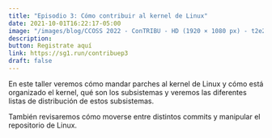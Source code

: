 ```yaml
---
title: "Episodio 3: Cómo contribuir al kernel de Linux"
date: 2021-10-01T16:22:17-05:00
image: "/images/blog/CCOSS 2022 - ConTRIBU - HD (1920 × 1080 px) - t2e2 - cómo contribuir al kernel de Linux (1).png"
description: 
button: Registrate aquí
link: https://sg1.run/contribuep3
draft: false
---
```


En este taller veremos cómo mandar parches al kernel de Linux y cómo está organizado el kernel, qué son los subsistemas y veremos las diferentes listas de distribución de estos subsistemas.

También revisaremos cómo moverse entre distintos commits y manipular el repositorio de Linux.

